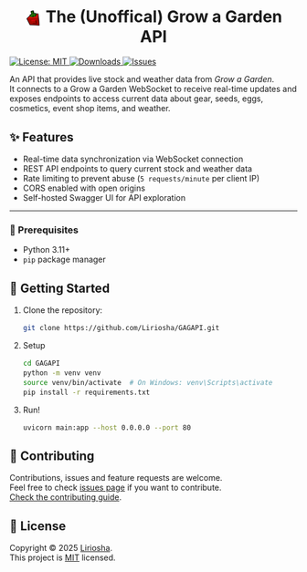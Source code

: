 <p align="center">
  <h1 align="center">
    <img src="assets/Logo.webp" alt="Grow a Garden Logo" width="30" style="vertical-align: middle;"/>
    The (Unoffical) Grow a Garden API
  </h1>
  <a href="https://github.com/Liriosha/GAGAPI/blob/main/LICENSE">
    <img alt="License: MIT" src="https://img.shields.io/badge/license-MIT-yellow.svg" target="_blank" />
  </a>
  <a href="https://github.com/Liriosha/GAGAPI/releases">
    <img alt="Downloads" src="https://img.shields.io/github/downloads/liriosha/GAGAPI/total" target="_blank"/>
  </a>
  <a href="https://github.com/Liriosha/GAGAPI/issues">
    <img alt="Issues" src="https://img.shields.io/github/issues/liriosha/GAGAPI/total" target="_blank"/>
  </a>
</p>

An API that provides live stock and weather data from *Grow a Garden*.  
It connects to a Grow a Garden WebSocket to receive real-time updates and exposes endpoints to access current data about gear, seeds, eggs, cosmetics, event shop items, and weather.
## ✨ Features
- Real-time data synchronization via WebSocket connection
- REST API endpoints to query current stock and weather data
- Rate limiting to prevent abuse (`5 requests/minute` per client IP)
- CORS enabled with open origins
- Self-hosted Swagger UI for API exploration
---
### 🔧 Prerequisites
- Python 3.11+
- `pip` package manager
## 🚀 Getting Started
1. Clone the repository:
    ```bash
    git clone https://github.com/Liriosha/GAGAPI.git
    ```
2. Setup
    ```bash
    cd GAGAPI
    python -m venv venv
    source venv/bin/activate  # On Windows: venv\Scripts\activate
    pip install -r requirements.txt
    ```
3. Run!
    ```bash
    uvicorn main:app --host 0.0.0.0 --port 80
    ```


## 🤝 Contributing

Contributions, issues and feature requests are welcome.<br />
Feel free to check [issues page](https://github.com/kefranabg/readme-md-generator/issues) if you want to contribute.<br />
[Check the contributing guide](./CONTRIBUTING.md).<br />

## 📝 License

Copyright © 2025 [Liriosha](https://github.com/liriosha).<br />
This project is [MIT](https://github.com/Liriosha/GAGAPI/blob/main/LICENSE) licensed.